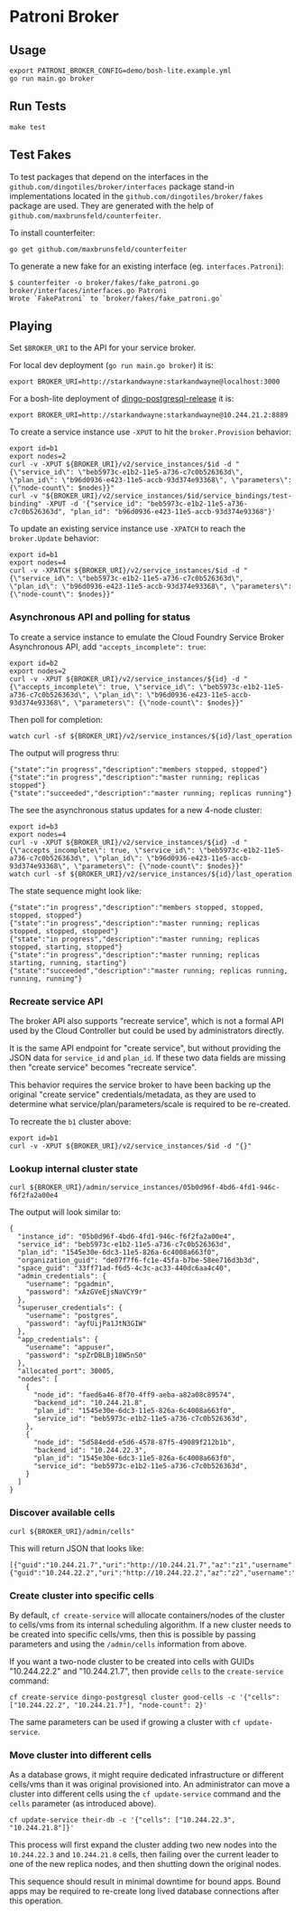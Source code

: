 Patroni Broker
==============

Usage
-----

```
export PATRONI_BROKER_CONFIG=demo/bosh-lite.example.yml
go run main.go broker
```

Run Tests
--------

```
make test
```

Test Fakes
---------

To test packages that depend on the interfaces in the `github.com/dingotiles/broker/interfaces` package stand-in implementations located in the `github.com/dingotiles/broker/fakes` package are used.
They are generated with the help of `github.com/maxbrunsfeld/counterfeiter`.

To install counterfeiter:
```
go get github.com/maxbrunsfeld/counterfeiter
```

To generate a new fake for an existing interface (eg. `interfaces.Patroni`):
```
$ counterfeiter -o broker/fakes/fake_patroni.go  broker/interfaces/interfaces.go Patroni
Wrote `FakePatroni` to `broker/fakes/fake_patroni.go`
```

Playing
-------

Set `$BROKER_URI` to the API for your service broker.

For local dev deployment (`go run main.go broker`) it is:

```
export BROKER_URI=http://starkandwayne:starkandwayne@localhost:3000
```

For a bosh-lite deployment of [dingo-postgresql-release](https://github.com/dingotiles/dingo-postgresql-release) it is:

```
export BROKER_URI=http://starkandwayne:starkandwayne@10.244.21.2:8889
```

To create a service instance use `-XPUT` to hit the `broker.Provision` behavior:

```
export id=b1
export nodes=2
curl -v -XPUT ${BROKER_URI}/v2/service_instances/$id -d "{\"service_id\": \"beb5973c-e1b2-11e5-a736-c7c0b526363d\", \"plan_id\": \"b96d0936-e423-11e5-accb-93d374e93368\", \"parameters\": {\"node-count\": $nodes}}"
curl -v "${BROKER_URI}/v2/service_instances/$id/service_bindings/test-binding" -XPUT -d '{"service_id": "beb5973c-e1b2-11e5-a736-c7c0b526363d", "plan_id": "b96d0936-e423-11e5-accb-93d374e93368"}'
```

To update an existing service instance use `-XPATCH` to reach the `broker.Update` behavior:

```
export id=b1
export nodes=4
curl -v -XPATCH ${BROKER_URI}/v2/service_instances/$id -d "{\"service_id\": \"beb5973c-e1b2-11e5-a736-c7c0b526363d\", \"plan_id\": \"b96d0936-e423-11e5-accb-93d374e93368\", \"parameters\": {\"node-count\": $nodes}}"
```

### Asynchronous API and polling for status

To create a service instance to emulate the Cloud Foundry Service Broker Asynchronous API, add `"accepts_incomplete": true`:

```
export id=b2
export nodes=2
curl -v -XPUT ${BROKER_URI}/v2/service_instances/${id} -d "{\"accepts_incomplete\": true, \"service_id\": \"beb5973c-e1b2-11e5-a736-c7c0b526363d\", \"plan_id\": \"b96d0936-e423-11e5-accb-93d374e93368\", \"parameters\": {\"node-count\": $nodes}}"
```

Then poll for completion:

```
watch curl -sf ${BROKER_URI}/v2/service_instances/${id}/last_operation
```

The output will progress thru:

```
{"state":"in progress","description":"members stopped, stopped"}
{"state":"in progress","description":"master running; replicas stopped"}
{"state":"succeeded","description":"master running; replicas running"}
```

The see the asynchronous status updates for a new 4-node cluster:

```
export id=b3
export nodes=4
curl -v -XPUT ${BROKER_URI}/v2/service_instances/${id} -d "{\"accepts_incomplete\": true, \"service_id\": \"beb5973c-e1b2-11e5-a736-c7c0b526363d\", \"plan_id\": \"b96d0936-e423-11e5-accb-93d374e93368\", \"parameters\": {\"node-count\": $nodes}}"
watch curl -sf ${BROKER_URI}/v2/service_instances/${id}/last_operation
```

The state sequence might look like:

```
{"state":"in progress","description":"members stopped, stopped, stopped, stopped"}
{"state":"in progress","description":"master running; replicas stopped, stopped, stopped"}
{"state":"in progress","description":"master running; replicas stopped, starting, stopped"}
{"state":"in progress","description":"master running; replicas starting, running, starting"}
{"state":"succeeded","description":"master running; replicas running, running, running"}
```

### Recreate service API

The broker API also supports "recreate service", which is not a formal API used by the Cloud Controller but could be used by administrators directly.

It is the same API endpoint for "create service", but without providing the JSON data for `service_id` and `plan_id`. If these two data fields are missing then "create service" becomes "recreate service".

This behavior requires the service broker to have been backing up the original "create service" credentials/metadata, as they are used to determine what service/plan/parameters/scale is required to be re-created.

To recreate the `b1` cluster above:

```
export id=b1
curl -v -XPUT ${BROKER_URI}/v2/service_instances/$id -d "{}"
```

### Lookup internal cluster state

```
curl ${BROKER_URI}/admin/service_instances/05b0d96f-4bd6-4fd1-946c-f6f2fa2a00e4
```

The output will look similar to:

```
{
  "instance_id": "05b0d96f-4bd6-4fd1-946c-f6f2fa2a00e4",
  "service_id": "beb5973c-e1b2-11e5-a736-c7c0b526363d",
  "plan_id": "1545e30e-6dc3-11e5-826a-6c4008a663f0",
  "organization_guid": "de07f7f6-fc1e-45fa-b7be-58ee716d3b3d",
  "space_guid": "33ff71ad-f6d5-4c3c-ac33-440dc6aa4c40",
  "admin_credentials": {
    "username": "pgadmin",
    "password": "xAzGVeEjsNaVCY9r"
  },
  "superuser_credentials": {
    "username": "postgres",
    "password": "ayfUijPa1JtN3GIW"
  },
  "app_credentials": {
    "username": "appuser",
    "password": "spZrDBLBj18W5nS0"
  },
  "allocated_port": 30005,
  "nodes": [
    {
      "node_id": "faed6a46-8f70-4ff9-aeba-a82a08c89574",
      "backend_id": "10.244.21.8",
      "plan_id": "1545e30e-6dc3-11e5-826a-6c4008a663f0",
      "service_id": "beb5973c-e1b2-11e5-a736-c7c0b526363d",
    },
    {
      "node_id": "5d584edd-e5d6-4578-87f5-49089f212b1b",
      "backend_id": "10.244.22.3",
      "plan_id": "1545e30e-6dc3-11e5-826a-6c4008a663f0",
      "service_id": "beb5973c-e1b2-11e5-a736-c7c0b526363d",
    }
  ]
}
```

### Discover available cells

```
curl ${BROKER_URI}/admin/cells"
```

This will return JSON that looks like:

```
[{"guid":"10.244.21.7","uri":"http://10.244.21.7","az":"z1","username":"containers","password":"containers"},{"guid":"10.244.22.2","uri":"http://10.244.22.2","az":"z2","username":"containers","password":"containers"}]
```

### Create cluster into specific cells

By default, `cf create-service` will allocate containers/nodes of the cluster to cells/vms from its internal scheduling algorithm. If a new cluster needs to be created into specific cells/vms, then this is possible by passing parameters and using the `/admin/cells` information from above.

If you want a two-node cluster to be created into cells with GUIDs "10.244.22.2" and "10.244.21.7", then provide `cells` to the `create-service` command:

```
cf create-service dingo-postgresql cluster good-cells -c '{"cells": ["10.244.22.2", "10.244.21.7"], "node-count": 2}'
```

The same parameters can be used if growing a cluster with `cf update-service`.

### Move cluster into different cells

As a database grows, it might require dedicated infrastructure or different cells/vms than it was original provisioned into. An administrator can move a cluster into different cells using the `cf update-service` command and the `cells` parameter (as introduced above).

```
cf update-service their-db -c '{"cells": ["10.244.22.3", "10.244.21.8"]}'
```

This process will first expand the cluster adding two new nodes into the `10.244.22.3` and `10.244.21.8` cells, then failing over the current leader to one of the new replica nodes, and then shutting down the original nodes.

This sequence should result in minimal downtime for bound apps. Bound apps may be required to re-create long lived database connections after this operation.
